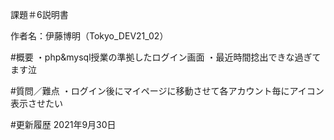 課題＃6説明書

作者名：伊藤博明（Tokyo_DEV21_02）

#概要
・php&mysql授業の準拠したログイン画面
・最近時間捻出できな過ぎてます泣

#質問／難点
・ログイン後にマイページに移動させて各アカウント毎にアイコン表示させたい

#更新履歴
2021年9月30日